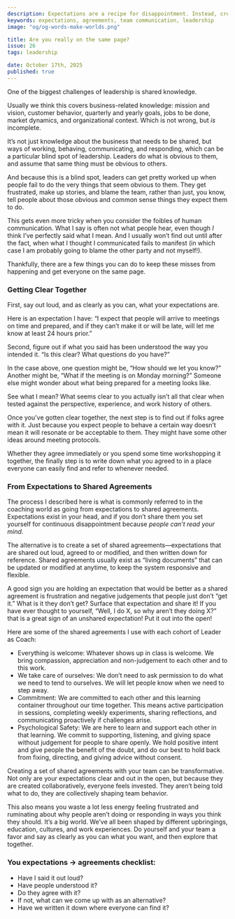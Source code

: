 ```yaml
---
description: Expectations are a recipe for disappointment. Instead, create shared agreements for alignment and clarity regarding the behaviors that matter.
keywords: expectations, agreements, team communication, leadership
image: "og/og-words-make-worlds.png"

title: Are you really on the same page?
issue: 26
tags: leadership

date: October 17th, 2025
published: true
---
```


One of the biggest challenges of leadership is shared knowledge.

Usually we think this covers business-related knowledge: mission and vision, customer behavior, quarterly and yearly goals, jobs to be done, market dynamics, and organizational context. Which is not wrong, but _is_ incomplete.

It’s not just knowledge about the business that needs to be shared, but ways of working, behaving, communicating, and responding, which can be a particular blind spot of leadership. Leaders do what is obvious to them, and assume that same thing must be obvious to others.

And because this is a blind spot, leaders can get pretty worked up when people fail to do the very things that seem obvious to them. They get frustrated, make up stories, and blame the team, rather than just, you know, tell people about those obvious and common sense things they expect them to do.

This gets even more tricky when you consider the foibles of human communication. What I say is often not what people hear, even though *I* think I’ve perfectly said what I mean. And I usually won’t find out until after the fact, when what I thought I communicated fails to manifest (in which case I am probably going to blame the other party and not myself!).

Thankfully, there are a few things you can do to  keep these misses from happening and get everyone on the same page.

### Getting Clear Together

First, say out loud, and as clearly as you can, what your expectations are.

Here is an expectation I have: “I expect that people will arrive to meetings on time and prepared, and if they can’t make it or will be late, will let me know at least 24 hours prior.”

Second, figure out if what you said has been understood the way you intended it. “Is this clear? What questions do you have?”

In the case above, one question might be, “How should we let you know?” Another might be, “What if the meeting is on Monday morning?” Someone else might wonder about what being prepared for a meeting looks like.

See what I mean? What seems clear to you actually isn’t all that clear when tested against the perspective, experience, and work history of others.

Once you've gotten clear together, the next step is to find out if folks agree with it. Just because you expect people to behave a certain way doesn’t mean it will resonate or be acceptable to them. They might have some other ideas around meeting protocols.

Whether they agree immediately or you spend some time workshopping it together, the finally step is to write down what you agreed to in a place everyone can easily find and refer to whenever needed.

### From Expectations to Shared Agreements

The process I described here is what is commonly referred to in the coaching world as going from expectations to shared agreements. Expectations exist in your head, and if you don’t share them you set yourself for continuous disappointment because _people can’t read your mind_.

The alternative is to create a set of shared agreements—expectations that are shared out loud, agreed to or modified, and then written down for reference. Shared agreements usually exist as “living documents” that can be updated or modified at anytime, to keep the system responsive and flexible.

A good sign you are holding an expectation that would be better as a shared agreement is frustration and negative judgements that people just don’t “get it.” What is it they don’t get? Surface that expectation and share it! If you have ever thought to yourself, “Well, I do X, so why aren’t they doing X?” that is a great sign of an unshared expectation! Put it out into the open!

Here are some of the shared agreements I use with each cohort of Leader as Coach:

- Everything is welcome: Whatever shows up in class is welcome. We bring compassion, appreciation and non-judgement to each other and to this work.
- We take care of ourselves: We don’t need to ask permission to do what we need to tend to ourselves. We will let people know when we need to step away.
- Commitment: We are committed to each other and this learning container throughout our time together. This means active participation in sessions, completing weekly experiments, sharing reflections, and communicating proactively if challenges arise.
- Psychological Safety: We are here to learn and support each other in that learning. We commit to supporting, listening, and giving space without judgement for people to share openly. We hold positive intent and give people the benefit of the doubt, and do our best to hold back from fixing, directing, and giving advice without consent.

Creating a set of shared agreements with your team can be transformative. Not only are your expectations clear and out in the open, but because they are created collaboratively, everyone feels invested. They aren’t being told what to do, they are collectively shaping team behavior.  

This also means you waste a lot less energy feeling frustrated and ruminating about why people aren’t doing or responding in ways you think they should. It’s a big world. We’ve all been shaped by different upbringings, education, cultures, and work experiences. Do yourself and your team a favor and say as clearly as you can what you want, and then explore that together.

### You expectations -\> agreements checklist:
- Have I said it out loud?
- Have people understood it?
- Do they agree with it?
- If not, what can we come up with as an alternative?
- Have we written it down where everyone can find it?
